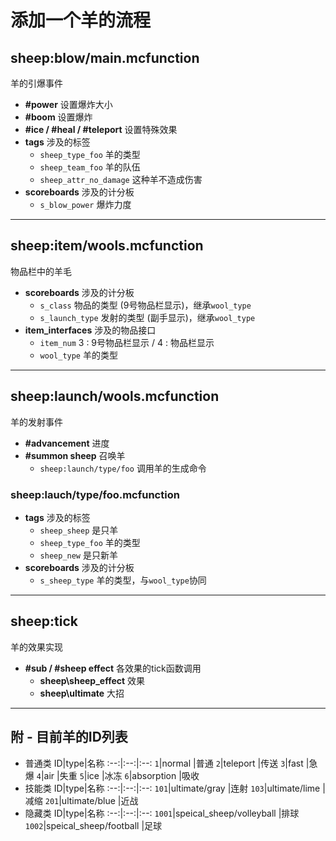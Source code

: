 # 添加一个羊的流程

## sheep:blow/main.mcfunction

  羊的引爆事件

- **\#power** 设置爆炸大小
- **\#boom** 设置爆炸
- **\#ice / \#heal / \#teleport** 设置特殊效果
- **tags** 涉及的标签
    - `sheep_type_foo` 羊的类型
    - `sheep_team_foo` 羊的队伍
    - `sheep_attr_no_damage` 这种羊不造成伤害
- **scoreboards** 涉及的计分板
    - `s_blow_power` 爆炸力度
----
## sheep:item/wools.mcfunction

  物品栏中的羊毛

- **scoreboards** 涉及的计分板
    - `s_class` 物品的类型 (9号物品栏显示)，继承`wool_type`
    - `s_launch_type` 发射的类型 (副手显示)，继承`wool_type`
- **item_interfaces** 涉及的物品接口
    - `item_num` 3 : 9号物品栏显示 / 4 : 物品栏显示
    - `wool_type` 羊的类型
----
## sheep:launch/wools.mcfunction

  羊的发射事件

- **#advancement** 进度
- **#summon sheep** 召唤羊
    - `sheep:launch/type/foo` 调用羊的生成命令

### sheep:lauch/type/foo.mcfunction
- **tags** 涉及的标签
    - `sheep_sheep` 是只羊
    - `sheep_type_foo` 羊的类型
    - `sheep_new` 是只新羊
- **scoreboards** 涉及的计分板
    - `s_sheep_type` 羊的类型，与`wool_type`协同
----
## sheep:tick
  羊的效果实现
- **\#sub / \#sheep effect** 各效果的tick函数调用
    - **sheep\sheep_effect** 效果
    - **sheep\ultimate** 大招
----
## 附 - 目前羊的ID列表
- 普通类
    ID|type|名称
    :--:|:--:|:--:
    `1`|normal        |普通
    `2`|teleport      |传送
    `3`|fast          |急爆
    `4`|air           |失重
    `5`|ice           |冰冻
    `6`|absorption    |吸收
- 技能类
    ID|type|名称
    :--:|:--:|:--:
    `101`|ultimate/gray |连射
    `103`|ultimate/lime |减缩
    `201`|ultimate/blue |近战
- 隐藏类
    ID|type|名称
    :--:|:--:|:--:
    `1001`|speical_sheep/volleyball |排球
    `1002`|speical_sheep/football   |足球
